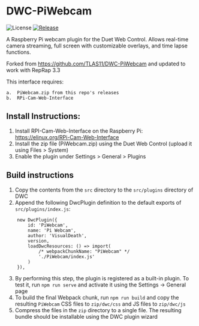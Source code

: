 # DWC-PiWebcam

![License](https://img.shields.io/github/license/visualdeath/DWC-PiWebcam?style=plastic) [![Release](https://img.shields.io/github/v/tag/visualdeath/DWC-PiWebcam?style=plastic)](https://github.com/visualdeath/DWC-PiWebcam/releases)

A Raspberry Pi webcam plugin for the Duet Web Control.  Allows real-time camera streaming, full screen with customizable overlays, and time lapse functions.

Forked from https://github.com/TLAS11/DWC-PiWebcam and updated to work with RepRap 3.3

This interface requires:

	a.	PiWebcam.zip from this repo's releases
	b.	RPi-Cam-Web-Interface
    
## Install Instructions:
1.  Install RPI-Cam-Web-Interface on the Raspberry Pi:  https://elinux.org/RPi-Cam-Web-Interface
2.  Install the zip file (PiWebcam.zip) using the Duet Web Control (upload it using Files > System)
3.  Enable the plugin under Settings > General > Plugins

## Build instructions

1. Copy the contents from the `src` directory to the `src/plugins` directory of DWC
2. Append the following DwcPlugin definition to the default exports of `src/plugins/index.js`:
```
	new DwcPlugin({
		id: 'PiWebcam',
		name: 'Pi Webcam',
		author: 'VisualDeath',
		version,
		loadDwcResources: () => import(
			/* webpackChunkName: "PiWebcam" */
			'./PiWebcam/index.js'
		)
	}),
```
3. By performing this step, the plugin is registered as a built-in plugin. To test it, run `npm run serve` and activate it using the Settings -> General page
4. To build the final Webpack chunk, run `npm run build` and copy the resulting `PiWebcam` CSS files to `zip/dwc/css` and JS files to `zip/dwc/js`
5. Compress the files in the `zip` directory to a single file. The resulting bundle should be installable using the DWC plugin wizard
